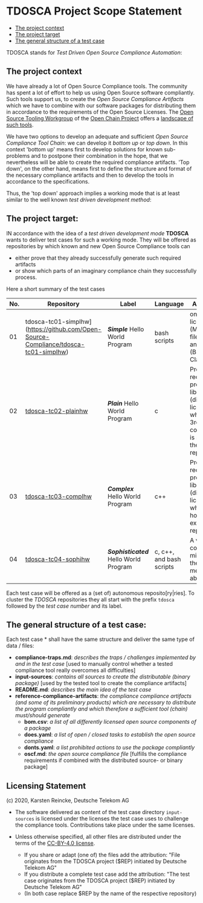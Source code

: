 # TDOSCA Project Scope Statement

* [The project context](#PrjContext)
* [The project target](#PrjTarget)
* [The general structure of a test case](#TCStructure)

TDOSCA stands for *Test Driven Open Source Compliance Automation*:

## The project context <a id="PrjContext"></a>
We have already a lot of Open Source Compliance tools. The community has spent a lot of effort to help us using Open Source software compliantly. Such tools support us, to create the *Open Source Compliance Artifacts* which we have to combine with our software packages for distributing them in accordance to the requirements of the Open Source Licenses. The [Open Source Tooling Workgroup](http://oss-compliance-tooling.org/) of the [Open Chain Project](https://www.openchainproject.org/) offers a [landscape of such tools](http://oss-compliance-tooling.org/Tooling-Landscape/OSS-Based-License-Compliance-Tools/).

We have two options to develop an adequate and sufficient *Open Source Compliance Tool Chain*: we can develop it *bottom up* or *top down*. In this context 'bottom up' means first to develop solutions for known sub-problems and to postpone their combination in the hope, that we nevertheless will be able to create the required compliance artifacts. 'Top down', on the other hand, means first to define the structure and format of the necessary compliance artifacts and then to develop the tools in accordance to the specifications.  

Thus, the 'top down' approach implies a working mode that is at least similar to the well known *test driven development method*:

## The project target: <a id="PrjTarget"></a>

IN accordance with the idea of a *test driven development mode* **TDOSCA** wants to deliver test cases for such a working mode. They will be offered as repositories by which known and new Open Source Compliance tools can
* either prove that they already successfully generate such required artifacts
* or show which parts of an imaginary compliance chain they successfully process.

Here a short summary of the test cases

| No. | Repository | Label | Language | Approach | Challenges |
|-|-|-|-|-|-|
|01|tdosca-tc01-simplhw](https://github.com/Open-Source-Compliance/tdosca-tc01-simplhw)| ***Simple*** Hello World Program |bash scripts| one main license (MIT), one file under another (BSD-2-Clause)| see --> |
|02|[tdosca-tc02-plainhw](https://github.com/Open-Source-Compliance/)| ***Plain*** Hello World Program |c| Program requiring a preinstalled library (differently licensed), which as 3rd-Party component is stored in the same repository | [see -->](https://github.com/Open-Source-Compliance/tdosca-tc01-simplhw/blob/master/compliance-traps.md) |
|03|[tdosca-tc03-complhw](https://github.com/Open-Source-Compliance/)| ***Complex*** Hello World Program |c++| Program requiring preinstalled libraries (differently licensed), which are hosted in external repositories | see --> |
|04|[tdosca-tc04-sophihw](https://github.com/Open-Source-Compliance/)| ***Sophisticated*** Hello World Program |c, c++, and bash scripts | A very complex mixture of the options mentioned above.| see --> |

Each test case will be offered as a (set of) autonomous reposito[ry|ries]. To cluster the *TDOSCA* repositories they all start with the prefix ``tdosca`` followed by the *test case number* and its label.

## The general structure of a test case: <a id="TCStructure"></a>

Each test case * shall have the same structure and deliver the same type of data / files:

* **compliance-traps.md**: *describes the traps / challenges implemented by and in the test case* [used to manually control whether a tested compliance tool really overcomes all difficulties]
* **input-sources**: *contains all sources to create the distributable (binary package)* [used by the tested tool to create the compliance artifacts]
* **README.md**: *describes the main idea of the test case*
* **reference-compliance-artifacts**: *the compliance compliance artifacts (and some of its preliminary products) which are necessary to distribute the program compliantly and which therefore a sufficient tool (chain) must/should generate*
  - **bom.csv**: *a list of all differently licensed open source components of a package*
  - **does.yaml**: *a list of open / closed tasks to establish the open source compliance*
  - **donts.yaml**: *a list prohibited actions to use the package compliantly*
  - **oscf.md**: *the open source compliance file* [fulfills the compliance requirements if combined with the distributed source- or binary package]

## Licensing Statement

(c) 2020, Karsten Reincke, Deutsche Telekom AG

* The software delivered as content of the test case directory ``input-sources`` is licensed under the licenses the test case uses to challenge the compliance tools. Contributions take place under the same licenses.

* Unless otherwise specified, all other files are distributed under the terms of the [CC-BY-4.0 license](https://creativecommons.org/licenses/by/4.0/).
  - If you share or adapt (one of) the files add the attribution: "File originates from the TDOSCA project ($REP) initiated by Deutsche Telekom AG"
  - If you distribute a complete test case add the attribution: "The test case originates from the TDOSCA project ($REP) initiated by Deutsche Telekom AG"
  - (In both case replace $REP by the name of the respective repository)
